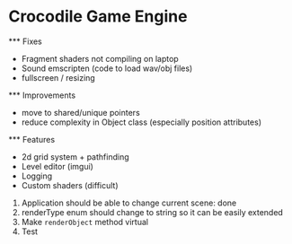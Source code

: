 
# Crocodile Game Engine

*** Fixes
* Fragment shaders not compiling on laptop
* Sound emscripten (code to load wav/obj files)
* fullscreen / resizing

*** Improvements
* move to shared/unique pointers
* reduce complexity in Object class (especially position attributes)

*** Features
* 2d grid system + pathfinding
* Level editor (imgui)
* Logging
* Custom shaders (difficult)

1. Application should be able to change current scene: done
2. renderType enum should change to string so it can be easily extended
3. Make `renderObject` method virtual
4. Test

